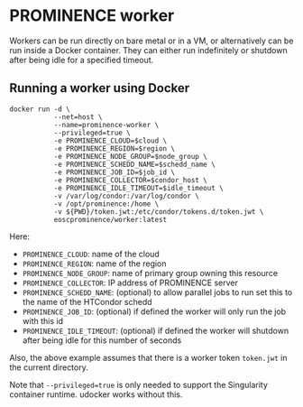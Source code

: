 # PROMINENCE worker
Workers can be run directly on bare metal or in a VM, or alternatively can be run inside a Docker container. They can either run
indefinitely or shutdown after being idle for a specified timeout.

## Running a worker using Docker
```
docker run -d \
           --net=host \
           --name=prominence-worker \
           --privileged=true \
           -e PROMINENCE_CLOUD=$cloud \
           -e PROMINENCE_REGION=$region \
           -e PROMINENCE_NODE_GROUP=$node_group \
           -e PROMINENCE_SCHEDD_NAME=$schedd_name \
           -e PROMINENCE_JOB_ID=$job_id \
           -e PROMINENCE_COLLECTOR=$condor_host \
           -e PROMINENCE_IDLE_TIMEOUT=$idle_timeout \
           -v /var/log/condor:/var/log/condor \
           -v /opt/prominence:/home \
           -v ${PWD}/token.jwt:/etc/condor/tokens.d/token.jwt \
           eoscprominence/worker:latest
```
Here:
* `PROMINENCE_CLOUD`: name of the cloud
* `PROMINENCE_REGION`: name of the region
* `PROMINENCE_NODE_GROUP`: name of primary group owning this resource
* `PROMINENCE_COLLECTOR`: IP address of PROMINENCE server
* `PROMINENCE_SCHEDD_NAME`: (optional) to allow parallel jobs to run set this to the name of the HTCondor schedd
* `PROMINENCE_JOB_ID`: (optional) if defined the worker will only run the job with this id
* `PROMINENCE_IDLE_TIMEOUT`: (optional) if defined the worker will shutdown after being idle for this number of seconds

Also, the above example assumes that there is a worker token `token.jwt` in the current directory.

Note that `--privileged=true` is only needed to support the Singularity container runtime. udocker works without this.
